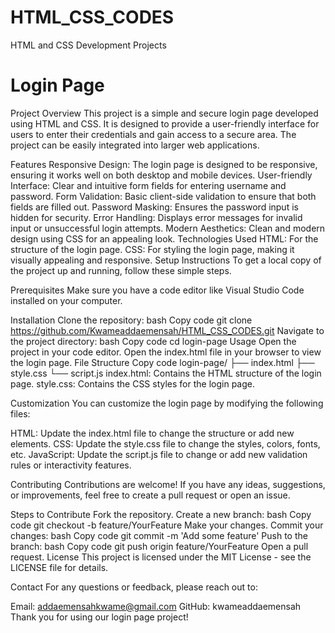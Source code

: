 # HTML_CSS_CODES
HTML and CSS Development Projects
# Login Page
Project Overview
This project is a simple and secure login page developed using HTML and CSS. It is designed to provide a user-friendly interface for users to enter their credentials and gain access to a secure area. The project can be easily integrated into larger web applications.

Features
Responsive Design: The login page is designed to be responsive, ensuring it works well on both desktop and mobile devices.
User-friendly Interface: Clear and intuitive form fields for entering username and password.
Form Validation: Basic client-side validation to ensure that both fields are filled out.
Password Masking: Ensures the password input is hidden for security.
Error Handling: Displays error messages for invalid input or unsuccessful login attempts.
Modern Aesthetics: Clean and modern design using CSS for an appealing look.
Technologies Used
HTML: For the structure of the login page.
CSS: For styling the login page, making it visually appealing and responsive.
Setup Instructions
To get a local copy of the project up and running, follow these simple steps.

Prerequisites
Make sure you have a code editor like Visual Studio Code installed on your computer.

Installation
Clone the repository:
bash
Copy code
git clone https://github.com/Kwameaddaemensah/HTML_CSS_CODES.git
Navigate to the project directory:
bash
Copy code
cd login-page
Usage
Open the project in your code editor.
Open the index.html file in your browser to view the login page.
File Structure
Copy code
login-page/
├── index.html
├── style.css
└── script.js
index.html: Contains the HTML structure of the login page.
style.css: Contains the CSS styles for the login page.

Customization
You can customize the login page by modifying the following files:

HTML: Update the index.html file to change the structure or add new elements.
CSS: Update the style.css file to change the styles, colors, fonts, etc.
JavaScript: Update the script.js file to change or add new validation rules or interactivity features.

Contributing
Contributions are welcome! If you have any ideas, suggestions, or improvements, feel free to create a pull request or open an issue.

Steps to Contribute
Fork the repository.
Create a new branch:
bash
Copy code
git checkout -b feature/YourFeature
Make your changes.
Commit your changes:
bash
Copy code
git commit -m 'Add some feature'
Push to the branch:
bash
Copy code
git push origin feature/YourFeature
Open a pull request.
License
This project is licensed under the MIT License - see the LICENSE file for details.

Contact
For any questions or feedback, please reach out to:

Email: addaemensahkwame@gmail.com
GitHub: kwameaddaemensah
Thank you for using our login page project!